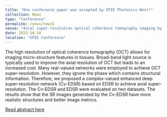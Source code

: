 ```yaml
---
title: "One conference paper was accepted by SPIE Photonics West!"
collection: News
type: "Conference"
permalink: /news/news5
venue: "Axial super-resolution optical coherence tomography imaging by complex-valued enhanced deep residual network"
date: 2023-10-10
location: "SPIE Conference"
---
```


The high resolution of optical coherence tomography (OCT) allows for imaging micro-structure features in tissues. Broad-band light source is typically used to improve the axial resolution of OCT but leads to an increased cost. Many real-valued networks were employed to achieve OCT super-resolution. However, they ignore the phase which contains structural information. Therefore, we proposed a complex-valued enhanced deep super-resolution network (Cv-EDSR) based on EDSR to achieve axial super-resolution. The Cv-EDSR and EDSR were evaluated on two datasets. The results show that the SR images generated by the Cv-EDSR have more realistic structures and better image metrics.

[Read abstract here](https://spie.org/photonics-west/presentation/Axial-super-resolution-optical-coherence-tomography-imaging-by-complex-valued/12830-120)
